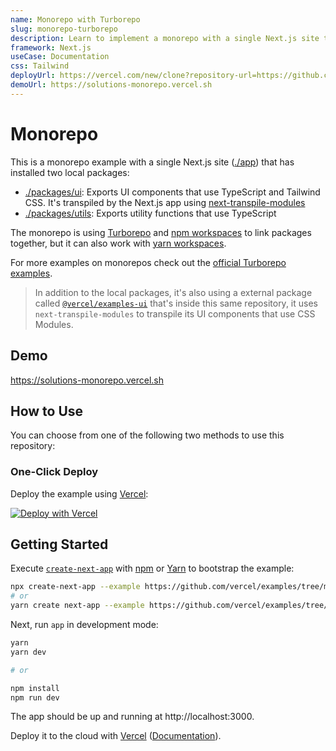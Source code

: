 ```yaml
---
name: Monorepo with Turborepo
slug: monorepo-turborepo
description: Learn to implement a monorepo with a single Next.js site that has installed two local packages.
framework: Next.js
useCase: Documentation
css: Tailwind
deployUrl: https://vercel.com/new/clone?repository-url=https://github.com/vercel/examples/tree/main/solutions/monorepo&project-name=monorepo&repository-name=monorepo&root-directory=app&build-command=cd%20..%20%26%26%20npm%20run%20build&install-command=cd%20..%20%26%26%20npm%20i&ignore-command=npx%20turbo-ignore
demoUrl: https://solutions-monorepo.vercel.sh
---
```


# Monorepo

This is a monorepo example with a single Next.js site ([./app](./app)) that has installed two local packages:

- [./packages/ui](./packages/ui): Exports UI components that use TypeScript and Tailwind CSS. It's transpiled by the Next.js app using [next-transpile-modules](https://github.com/martpie/next-transpile-modules)
- [./packages/utils](./packages/utils): Exports utility functions that use TypeScript

The monorepo is using [Turborepo](https://turborepo.org/) and [npm workspaces](https://docs.npmjs.com/cli/v8/using-npm/workspaces#using-workspaces) to link packages together, but it can also work with [yarn workspaces](https://classic.yarnpkg.com/lang/en/docs/workspaces/).

For more examples on monorepos check out the [official Turborepo examples](https://github.com/vercel/turborepo/tree/main/examples).

> In addition to the local packages, it's also using a external package called [`@vercel/examples-ui`](../../packages/ui) that's inside this same repository, it uses `next-transpile-modules` to transpile its UI components that use CSS Modules.

## Demo

https://solutions-monorepo.vercel.sh

## How to Use

You can choose from one of the following two methods to use this repository:

### One-Click Deploy

Deploy the example using [Vercel](https://vercel.com?utm_source=github&utm_medium=readme&utm_campaign=vercel-examples):

[![Deploy with Vercel](https://vercel.com/button)](https://vercel.com/new/clone?repository-url=https://github.com/vercel/examples/tree/main/solutions/monorepo&project-name=monorepo&repo-name=monorepo&root-directory=app&build-command=cd%20..%20%26%26%20npm%20run%20build&install-command=cd%20..%20%26%26%20npm%20i)

## Getting Started

Execute [`create-next-app`](https://github.com/vercel/next.js/tree/canary/packages/create-next-app) with [npm](https://docs.npmjs.com/cli/init) or [Yarn](https://yarnpkg.com/lang/en/docs/cli/create/) to bootstrap the example:

```bash
npx create-next-app --example https://github.com/vercel/examples/tree/main/solutions/monorepo monorepo
# or
yarn create next-app --example https://github.com/vercel/examples/tree/main/solutions/monorepo monorepo
```

Next, run `app` in development mode:

```bash
yarn
yarn dev

# or

npm install
npm run dev
```

The app should be up and running at http://localhost:3000.

Deploy it to the cloud with [Vercel](https://vercel.com/new?utm_source=github&utm_medium=readme&utm_campaign=edge-middleware-eap) ([Documentation](https://nextjs.org/docs/deployment)).
